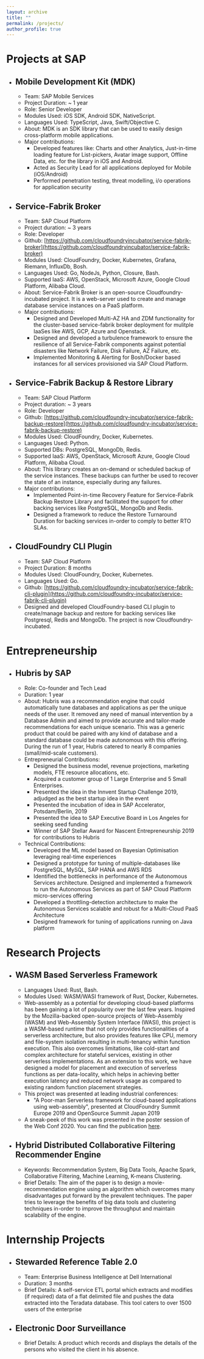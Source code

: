 ```yaml
---
layout: archive
title: ""
permalink: /projects/
author_profile: true
---
```


# Projects at SAP
- ## Mobile Development Kit (MDK)
    - Team: SAP Mobile Services
    - Project Duration: ~ 1 year
    - Role: Senior Developer
    - Modules Used: iOS SDK, Android SDK, NativeScript.
    - Languages Used: TypeScript, Java, Swift/Objective C.
    - About: MDK is an SDK library that can be used to easily design cross-platform mobile applications.
    - Major contributions:
        - Developed features like: Charts and other Analytics, Just-in-time loading feature for List-pickers, Avatar image support, Offline Data, etc. for the library in iOS and Android.
        - Acted as Security Lead for all applications deployed for Mobile (iOS/Android)
        - Performed penetration testing, threat modelling, i/o operations for application security

- ## Service-Fabrik Broker
    - Team: SAP Cloud Platform
    - Project duration: ~ 3 years
    - Role: Developer
    - Github: [https://github.com/cloudfoundryincubator/service-fabrik-broker](https://github.com/cloudfoundryincubator/service-fabrik-broker)
    - Modules Used: CloudFoundry, Docker, Kubernetes, Grafana, Riemann, InfluxDb, Bosh.
    - Languages Used: Go, NodeJs, Python, Closure, Bash.
    - Supported IaaS: AWS, OpenStack, Microsoft Azure, Google Cloud Platform, Alibaba Cloud. 
    - About: Service-Fabrik Broker is an open-source Cloudfoundry-incubated project. It is a web-server used to create and manage database service instances on a PaaS platform.
    - Major contributions:
        - Designed and Developed Multi-AZ HA and ZDM functionality for the cluster-based service-fabrik broker deployment for mulitple IaaSes like AWS, GCP, Azure and Openstack.
        - Designed and developed a turbulence framework to ensure the resilience of all Service-Fabrik components against potential disasters like Network Failure, Disk Failure, AZ Failure, etc.
        - Implemented Monitoring & Alerting for Bosh/Docker based instances for all services provisioned via SAP Cloud Platform.

- ## Service-Fabrik Backup & Restore Library
    - Team: SAP Cloud Platform
    - Project duration: ~ 3 years
    - Role: Developer
    - Github: [https://github.com/cloudfoundry-incubator/service-fabrik-backup-restore](https://github.com/cloudfoundry-incubator/service-fabrik-backup-restore)
    - Modules Used: CloudFoundry, Docker, Kubernetes.
    - Languages Used: Python.
    - Supported DBs: PostgreSQL, MongoDb, Redis.
    - Supported IaaS: AWS, OpenStack, Microsoft Azure, Google Cloud Platform, Alibaba Cloud.
    - About: This library creates an on-demand or scheduled backup of the service instances. These backups can further be used to recover the state of an instance, especially during any failures.
    -  Major contributions:
        - Implemented Point-in-time Recovery Feature for Service-Fabrik Backup Restore Library and facilitated the support for other backing services like PostgreSQL, MongoDb and Redis. 
        - Designed a framework to reduce the Restore Turnaround Duration for backing services in-order to comply to better RTO SLAs.

- ## CloudFoundry CLI Plugin
    - Team: SAP Cloud Platform
    - Project Duration: 8 months
    - Modules Used: CloudFoundry, Docker, Kubernetes.
    - Languages Used: Go.
    - Github: [https://github.com/cloudfoundry-incubator/service-fabrik-cli-plugin](https://github.com/cloudfoundry-incubator/service-fabrik-cli-plugin)
    - Designed and developed CloudFoundry-based CLI plugin to create/manage backup and restore for backing services like Postgresql, Redis and MongoDb. The project is now Cloudfoundry-incubated.

# Entrepreneurship
- ## Hubris by SAP
    - Role: Co-founder and Tech Lead
    - Duration: 1 year
    - About: Hubris was a recommendation engine that could automatically tune databases and applications as per the unique needs of the user. It removed any need of manual intervention by a Database Admin and aimed to provide accurate and tailor-made recommendations for each unique scenario. This was a generic product that could be paired with any kind of database and a standard database could be made autonomous with this offering. During the run of 1 year, Hubris catered to nearly 8 companies (small/mid-scale customers).
    - Entrepreneurial Contributions:
        - Designed the business model, revenue projections, marketing models, FTE resource allocations, etc. 
        - Acquired a customer group of 1 Large Enterprise and 5 Small Enterprises. 
        - Presented the idea in the Innvent Startup Challenge 2019, adjudged as the best startup idea in the event
        - Presented the incubation of idea in SAP Accelerator, Potsdam/Berlin, 2019
        - Presented the idea to SAP Executive Board in Los Angeles for seeking seed funding
        - Winner of SAP Stellar Award for Nascent Entrepreneurship 2019 for contributions to Hubris
    - Technical Contributions:
        - Developed the ML model based on Bayesian Optimisation leveraging real-time experiences
        - Designed a prototype for tuning of multiple-databases like PostgreSQL, MySQL, SAP HANA and AWS RDS
        - Identified the bottlenecks in performance of the Autonomous Services architecture. Designed and implemented a framework to run the Autonomous Services as part of SAP Cloud Platform micro-services offering
        - Developed a throttling-detection architecture to make the Autonomous Services scalable and robust for a Multi-Cloud PaaS Architecture
        - Designed framework for tuning of applications running on Java platform

# Research Projects
- ## WASM Based Serverless Framework
    - Languages Used: Rust, Bash.
    - Modules Used: WASM/WASI framework of Rust, Docker, Kubernetes.
    - Web-assembly as a potential for developing cloud-based platforms has been gaining a lot of popularity over the last few years. Inspired by the Mozilla-backed open-source projects
    of Web-Assembly (WASM) and Web-Assembly System Interface (WASI), this project is a WASM-based runtime that not only provides functionalities of a serverless architecture, but also provides features like CPU, memory and file-system isolation resulting in multi-tenancy within function execution. This also overcomes limitations, like cold-start and complex architecture for stateful services, existing in other serverless implementations. As an extension to this work, we have designed a model for placement and execution of serverless functions as per data-locality, which helps in achieving better execution latency and reduced network usage as compared to existing random function placement strategies.
    - This project was presented at leading industrial conferences:
        - "A Poor-man Serverless framework for cloud-based applications using web-assembly", presented at CloudFoundry Summit Europe 2019 and OpenSource Summit Japan 2019
    - A sneak-peek of this work was presented in the poster session of the Web Conf 2020. You can find the publication [here](https://dl.acm.org/doi/abs/10.1145/3366424.3382670).

- ## Hybrid Distributed Collaborative Filtering Recommender Engine
    - Keywords: Recommendation System, Big Data Tools, Apache Spark, Collaborative Filtering, Machine Learning, K-means Clustering. 
    - Brief Details: The aim of the paper is to design a movie-recommendation engine using an algorithm which overcomes many disadvantages put forward by the prevalent techniques. The paper tries to leverage the benefits of big data tools and clustering techniques in-order to improve the throughput and maintain scalability of the engine.

# Internship Projects
- ## Stewarded Reference Table 2.0
    - Team: Enterprise Business Intelligence at Dell International
    - Duration: 3 months
    - Brief Details: A self-service ETL portal which extracts and modifies (if required) data of a flat delimited file and pushes the data extracted into the Teradata database. This tool caters to over 1500 users of the enterprise

- ## Electronic Door Surveillance
    - Brief Details: A product which records and displays the details of the persons who visited the client in his absence.